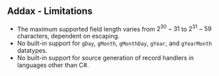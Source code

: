 ## Addax - Limitations

<p />

- The maximum supported field length varies from $2^{30} - 31$ to $2^{31} - 59$ characters, dependent on escaping.
- No built-in support for `gDay`, `gMonth`, `gMonthDay`, `gYear`, and `gYearMonth` datatypes.
- No built-in support for source generation of record handlers in languages other than C#.
